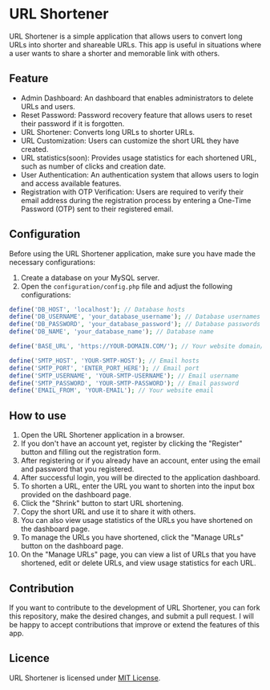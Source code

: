 # URL Shortener

URL Shortener is a simple application that allows users to convert long URLs into shorter and shareable URLs. This app is useful in situations where a user wants to share a shorter and memorable link with others.

## Feature

- Admin Dashboard: An dashboard that enables administrators to delete URLs and users.
- Reset Password: Password recovery feature that allows users to reset their password if it is forgotten.
- URL Shortener: Converts long URLs to shorter URLs.
- URL Customization: Users can customize the short URL they have created.
- URL statistics(soon): Provides usage statistics for each shortened URL, such as number of clicks and creation date.
- User Authentication: An authentication system that allows users to login and access available features.
- Registration with OTP Verification: Users are required to verify their email address during the registration process by entering a One-Time Password (OTP) sent to their registered email.

## Configuration

Before using the URL Shortener application, make sure you have made the necessary configurations:

1. Create a database on your MySQL server.
2. Open the `configuration/config.php` file and adjust the following configurations:

```php
define('DB_HOST', 'localhost'); // Database hosts
define('DB_USERNAME', 'your_database_username'); // Database usernames
define('DB_PASSWORD', 'your_database_password'); // Database passwords
define('DB_NAME', 'your_database_name'); // Database name

define('BASE_URL', 'https://YOUR-DOMAIN.COM/'); // Your website domain/subdomain

define('SMTP_HOST', 'YOUR-SMTP-HOST'); // Email hosts
define('SMTP_PORT', 'ENTER_PORT_HERE'); // Email port
define('SMTP_USERNAME', 'YOUR-SMTP-USERNAME'); // Email username
define('SMTP_PASSWORD', 'YOUR-SMTP-PASSWORD'); // Email password
define('EMAIL_FROM', 'YOUR-EMAIL'); // Your website email
```

## How to use

1. Open the URL Shortener application in a browser.
2. If you don't have an account yet, register by clicking the "Register" button and filling out the registration form.
3. After registering or if you already have an account, enter using the email and password that you registered.
4. After successful login, you will be directed to the application dashboard.
5. To shorten a URL, enter the URL you want to shorten into the input box provided on the dashboard page.
6. Click the "Shrink" button to start URL shortening.
7. Copy the short URL and use it to share it with others.
8. You can also view usage statistics of the URLs you have shortened on the dashboard page.
9. To manage the URLs you have shortened, click the "Manage URLs" button on the dashboard page.
10. On the "Manage URLs" page, you can view a list of URLs that you have shortened, edit or delete URLs, and view usage statistics for each URL.

## Contribution

If you want to contribute to the development of URL Shortener, you can fork this repository, make the desired changes, and submit a pull request. I will be happy to accept contributions that improve or extend the features of this app.

## Licence

URL Shortener is licensed under [MIT License](LICENSE).